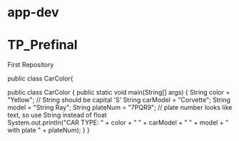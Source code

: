 # app-dev
# TP_Prefinal
First Repository

public class CarColor{

public class CarColor {
    public static void main(String[] args) {
        String color = "Yellow";         // String should be capital 'S'
        String carModel = "Corvette";
        String model = "String Ray";
        String plateNum = "7PQR9";     // plate number looks like text, so use String instead of float   
        System.out.println("CAR TYPE: " + color + " " + carModel + " " + model + " with plate " + plateNum);
   }
}
